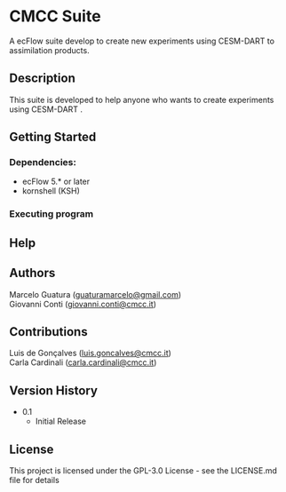 # CMCC Suite

A ecFlow suite develop to create new experiments using CESM-DART to assimilation products. 

## Description

This suite is developed to help anyone who wants to create experiments using CESM-DART .



## Getting Started

### Dependencies:

* ecFlow 5.* or later
* kornshell (KSH)

<!-- ### Installing

* C
* Any modifications needed to be made to files/folders -->

### Executing program

<!-- * To create a new suite from default template:
```
cmcc_suite --clone --template --name <new_suite>
``` -->

## Help



## Authors

Marcelo Guatura (guaturamarcelo@gmail.com)  
Giovanni Conti (giovanni.conti@cmcc.it)
 
## Contributions

Luis de Gonçalves (luis.goncalves@cmcc.it)  
Carla Cardinali (carla.cardinali@cmcc.it)

## Version History

* 0.1
    * Initial Release

## License

This project is licensed under the GPL-3.0 License - see the LICENSE.md file for details